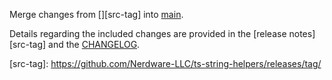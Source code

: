 <!-- PR TITLE: Merge changes from <src-tag> into main -->

Merge changes from [<!-- src git tag here (e.g., "v1.2.3") -->][src-tag] into [main][main-branch].

Details regarding the included changes are provided in the [release notes][src-tag] and the [CHANGELOG][main-changelog].

[src-tag]: https://github.com/Nerdware-LLC/ts-string-helpers/releases/tag/<!-- src git tag here (e.g., "v1.2.3") -->

<!-- DEFAULT DEST: main branch -->

[main-branch]: https://github.com/Nerdware-LLC/ts-string-helpers/tree/main
[main-changelog]: https://github.com/Nerdware-LLC/ts-string-helpers/tree/main/CHANGELOG.md
